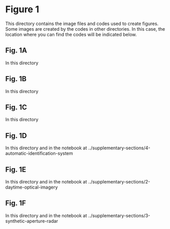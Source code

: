 # Figure 1
This directory contains the image files and codes used to create figures. Some images are created by the codes in other directories. In this case, the location where you can find the codes will be indicated below. 

## Fig. 1A
In this directory

## Fig. 1B
In this directory

## Fig. 1C
In this directory

## Fig. 1D
In this directory and in the notebook at ../supplementary-sections/4-automatic-identification-system

## Fig. 1E
In this directory and in the notebook at ../supplementary-sections/2-daytime-optical-imagery

## Fig. 1F
In this directory and in the notebook at ../supplementary-sections/3-synthetic-aperture-radar
